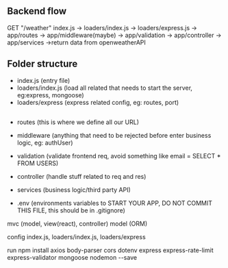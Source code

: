 ## Backend flow

GET "/weather"
index.js -> loaders/index.js -> loaders/express.js ->
app/routes -> app/middleware(maybe) -> app/validation -> app/controller -> app/services ->return data from openweatherAPI

## Folder structure

- index.js (entry file)
- loaders/index.js (load all related that needs to start the server, eg:express, mongoose)
- loaders/express (express related config, eg: routes, port)

##

- routes (this is where we define all our URL)
- middleware (anything that need to be rejected before enter business logic, eg: authUser)
- validation (validate frontend req, avoid something like email = SELECT \* FROM USERS)
- controller (handle stuff related to req and res)
- services (business logic/third party API)

- .env (environments variables to START YOUR APP, DO NOT COMMIT THIS FILE, this should be in .gitignore)

mvc (model, view(react), controller)
model (ORM)

config index.js, loaders/index.js, loaders/express

run npm install axios body-parser cors dotenv express express-rate-limit express-validator mongoose nodemon --save
